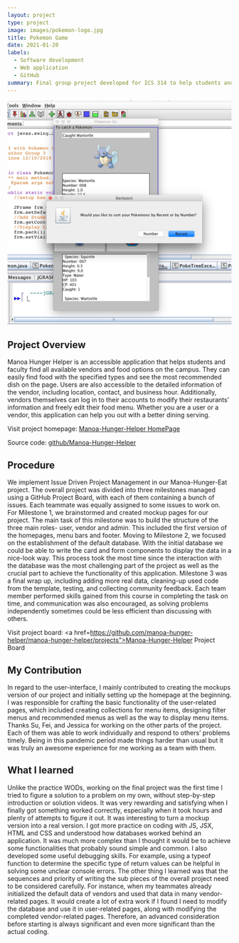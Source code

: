 ```yaml
---
layout: project
type: project
image: images/pokemon-logo.jpg
title: Pokemon Game
date: 2021-01-20
labels:
  - Software development
  - Web application
  - GitHub
summary: Final group project developed for ICS 314 to help students and faculty look for specific food offered on the campus.
---
```


<img class="ui medium right floated rounded image" src="../images/pokemon.jpg">

## Project Overview

Manoa Hunger Helper is an accessible application that helps students and faculty find all available vendors and food options on the campus. They can easily find food with the specified types and see the most recommended dish on the page. Users are also accessible to the detailed information of the vendor, including location, contact, and business hour. Additionally, vendors themselves can log in to their accounts to modify their restaurants’ information and freely edit their food menu.  Whether you are a user or a vendor, this application can help you out with a better dining serving. 

Visit project homepage: <a href="https://manoa-hunger-helper.github.io/"><i class="large github icon"></i>Manoa-Hunger-Helper HomePage</a>

Source code: <a href="https://github.com/manoa-hunger-helper/manoa-hunger-helper">github/Manoa-Hunger-Helper</a>

## Procedure

We implement Issue Driven Project Management in our Manoa-Hunger-Eat project. The overall project was divided into three milestones managed using a GitHub Project Board, with each of them containing a bunch of issues. Each teammate was equally assigned to some issues to work on. For Milestone 1, we brainstormed and created mockup pages for our project. The main task of this milestone was to build the structure of the three main roles- user, vendor and admin. This included the first version of the homepages, menu bars and footer. Moving to Milestone 2, we focused on the establishment of the default database. With the initial database we could be able to write the card and form components to display the data in a nice-look way. This process took the most time since the interaction with the database was the most challenging part of the project as well as the crucial part to achieve the functionality of this application. Milestone 3 was a final wrap up, including adding more real data, cleaning-up used code from the template, testing,  and collecting community feedback. Each team member performed skills gained from this course in completing the task on time, and communication was also encouraged, as solving problems independently sometimes could be less efficient than discussing with others. 

Visit project board: <a href=https://github.com/manoa-hunger-helper/manoa-hunger-helper/projects">Manoa-Hunger-Helper Project Board</a>

## My Contribution 

In regard to the user-interface, I mainly contributed to creating the mockups version of our project and initially setting up the homepage at the beginning. I was responsible for crafting the basic functionality of the user-related pages, which included creating collections for menu items, designing filter menus and recommended menus as well as the way to display menu items.  Thanks Su, Fei, and Jessica for working on the other parts of the project. Each of them was able to work individually and respond to others’ problems timely. Being in this pandemic period made things harder than usual but it was truly an awesome experience for me working as a team with them. 

## What I learned

Unlike the practice WODs, working on the final project was the first time I tried to figure a solution to a problem on my own, without step-by-step introduction or solution videos. It was very rewarding and satisfying when I finally got something  worked correctly, especially when it took hours and plenty of attempts to figure it out. It was interesting to turn a mockup version into a real version. I got more practice on coding with JS, JSX, HTML and CSS and understood how databases worked behind an application. It was much more complex than I thought it would be to achieve some functionalities that probably sound simple and common. I also developed some useful debugging skills. For example, using a typeof function to determine the specific type of return values can be helpful in solving some unclear console errors. The other thing I learned was that the sequences and priority of writing the sub pieces of the overall project need to be considered carefully. For instance, when my teammates already initialized the default data of vendors and used that data in many vendor-related pages. It would create a lot of extra work if I found I need to modify the database and use it in user-related pages, along with modifying the completed vendor-related pages. Therefore, an advanced consideration before starting is always significant and even more significant than the actual coding. 


